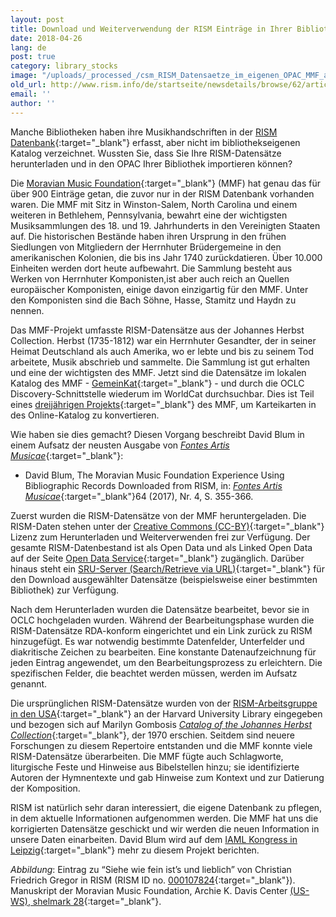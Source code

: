 ```yaml
---
layout: post
title: Download und Weiterverwendung der RISM Einträge in Ihrer Bibliothek
date: 2018-04-26
lang: de
post: true
category: library_stocks
image: "/uploads/_processed_/csm_RISM_Datensaetze_im_eigenen_OPAC_MMF_a4818b352a.jpg"
old_url: http://www.rism.info/de/startseite/newsdetails/browse/62/article/64/downloading-and-using-your-librarys-rism-records.html
email: ''
author: ''
---
```



Manche Bibliotheken haben ihre Musikhandschriften in der [RISM Datenbank](https://opac.rism.info/){:target="_blank"} erfasst, aber nicht im bibliothekseigenen Katalog verzeichnet. Wussten Sie, dass Sie Ihre RISM-Datensätze herunterladen und in den OPAC Ihrer Bibliothek importieren können?

Die [Moravian Music Foundation](http://moravianmusic.org/){:target="_blank"} (MMF) hat genau das für über 900 Einträge getan, die zuvor nur in der RISM Datenbank vorhanden waren. Die MMF mit Sitz in Winston-Salem, North Carolina und einem weiteren in Bethlehem, Pennsylvania, bewahrt eine der wichtigsten Musiksammlungen des 18. und 19. Jahrhunderts in den Vereinigten Staaten auf. Die historischen Bestände haben ihren Ursprung in den frühen Siedlungen von Mitgliedern der Herrnhuter Brüdergemeine in den amerikanischen Kolonien, die bis ins Jahr 1740 zurückdatieren. Über 10.000 Einheiten werden dort heute aufbewahrt. Die Sammlung besteht aus Werken von Herrnhuter Komponisten,ist aber auch reich an Quellen europäischer Komponisten, einige davon einzigartig für den MMF. Unter den Komponisten sind die Bach Söhne, Hasse, Stamitz und Haydn zu nennen.

Das MMF-Projekt umfasste RISM-Datensätze aus der Johannes Herbst Collection. Herbst (1735-1812) war ein Herrnhuter Gesandter, der in seiner Heimat Deutschland als auch Amerika, wo er lebte und bis zu seinem Tod arbeitete, Musik abschrieb und sammelte. Die Sammlung ist gut erhalten und eine der wichtigsten des MMF. Jetzt sind die Datensätze im lokalen Katalog des MMF - [GemeinKat](http://moravianmusic.org/gemeinkat-catalog/){:target="_blank"} - und durch die OCLC Discovery-Schnittstelle wiederum im WorldCat durchsuchbar. Dies ist Teil eines [dreijährigen Projekts](https://www.oclc.org/en/member-stories/moravian.html){:target="_blank"} des MMF, um Karteikarten in des Online-Katalog zu konvertieren.

Wie haben sie dies gemacht? Diesen Vorgang beschreibt David Blum in einem Aufsatz der neusten Ausgabe von [_Fontes Artis Musicae_](http://www.iaml.info/fontes-artis-musicae){:target="_blank"}:

- David Blum, The Moravian Music Foundation Experience Using Bibliographic Records Downloaded from RISM, in: [_Fontes Artis Musicae_](https://muse.jhu.edu/article/680345){:target="_blank"}64 (2017), Nr. 4, S. 355-366.

Zuerst wurden die RISM-Datensätze von der MMF heruntergeladen. Die RISM-Daten stehen unter der [Creative Commons (CC-BY)](http://creativecommons.org/licenses/by/3.0/){:target="_blank"} Lizenz zum Herunterladen und Weiterverwenden frei zur Verfügung. Der gesamte RISM-Datenbestand ist als Open Data und als Linked Open Data auf der Seite [Open Data Service](https://opac.rism.info/index.php?id=8&L=1){:target="_blank"} zugänglich. Darüber hinaus steht ein [SRU-Server (Search/Retrieve via URL)](https://github.com/rism-ch/muscat/wiki/SRU){:target="_blank"} für den Download ausgewählter Datensätze (beispielsweise einer bestimmten Bibliothek) zur Verfügung.

Nach dem Herunterladen wurden die Datensätze bearbeitet, bevor sie in OCLC hochgeladen wurden. Während der Bearbeitungsphase wurden die RISM-Datensätze RDA-konform eingerichtet und ein Link zurück zu RISM hinzugefügt. Es war notwendig bestimmte Datenfelder, Unterfelder und diakritische Zeichen zu bearbeiten. Eine konstante Datenaufzeichnung für jeden Eintrag angewendet, um den Bearbeitungsprozess zu erleichtern. Die spezifischen Felder, die beachtet werden müssen, werden im Aufsatz genannt.

Die ursprünglichen RISM-Datensätze wurden von der [RISM-Arbeitsgruppe in den USA](http://hcl.harvard.edu/libraries/loebmusic/isham/rism.cfm){:target="_blank"} an der Harvard University Library eingegeben und bezogen sich auf Marilyn Gombosis [_Catalog of the Johannes Herbst Collection_](http://www.worldcat.org/oclc/908266279){:target="_blank"}, der 1970 erschien. Seitdem sind neuere Forschungen zu diesem Repertoire entstanden und die MMF konnte viele RISM-Datensätze überarbeiten. Die MMF fügte auch Schlagworte, liturgische Feste und Hinweise aus Bibelstellen hinzu; sie identifizierte Autoren der Hymnentexte und gab Hinweise zum Kontext und zur Datierung der Komposition.

RISM ist natürlich sehr daran interessiert, die eigene Datenbank zu pflegen, in dem aktuelle Informationen aufgenommen werden. Die MMF hat uns die korrigierten Datensätze geschickt und wir werden die neuen Information in unsere Daten einarbeiten. David Blum wird auf dem [IAML Kongress in Leipzig](http://iaml2018.info/programme/){:target="_blank"} mehr zu diesem Projekt berichten.


_Abbildung_: Eintrag zu “Siehe wie fein ist’s und lieblich” von Christian Friedrich Gregor in RISM (RISM ID no. [000107824](https://opac.rism.info/search?id=000107824){:target="_blank"}). Manuskript der Moravian Music Foundation, Archie K. Davis Center [(US-WS), shelmark 28](https://moravianmusic.on.worldcat.org/oclc/932481449){:target="_blank"}.



<script type="text/javascript">var switchTo5x=true;</script><script type="text/javascript" src="http://w.sharethis.com/button/buttons.js"></script><script type="text/javascript">stLight.options({publisher: "9b601438-1ce1-49d8-bfd7-9cff5df54c17", doNotHash: false, doNotCopy: false, hashAddressBar: false});</script>